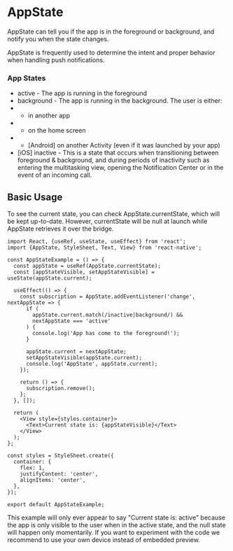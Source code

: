 # AppState

AppState can tell you if the app is in the foreground or background, and notify you when the state changes.

AppState is frequently used to determine the intent and proper behavior when handling push notifications.


### App States

- active - The app is running in the foreground
- background - The app is running in the background. The user is either:
- - in another app
- - on the home screen
- - [Android] on another Activity (even if it was launched by your app)
- [iOS] inactive - This is a state that occurs when transitioning between foreground & background, and during periods of inactivity such as entering the multitasking view, opening the Notification Center or in the event of an incoming call.


## Basic Usage

To see the current state, you can check AppState.currentState, which will be kept up-to-date. However, currentState will be null at launch while AppState retrieves it over the bridge.

```
import React, {useRef, useState, useEffect} from 'react';
import {AppState, StyleSheet, Text, View} from 'react-native';

const AppStateExample = () => {
  const appState = useRef(AppState.currentState);
  const [appStateVisible, setAppStateVisible] = useState(appState.current);

  useEffect(() => {
    const subscription = AppState.addEventListener('change', nextAppState => {
      if (
        appState.current.match(/inactive|background/) &&
        nextAppState === 'active'
      ) {
        console.log('App has come to the foreground!');
      }

      appState.current = nextAppState;
      setAppStateVisible(appState.current);
      console.log('AppState', appState.current);
    });

    return () => {
      subscription.remove();
    };
  }, []);

  return (
    <View style={styles.container}>
      <Text>Current state is: {appStateVisible}</Text>
    </View>
  );
};

const styles = StyleSheet.create({
  container: {
    flex: 1,
    justifyContent: 'center',
    alignItems: 'center',
  },
});

export default AppStateExample;
```

This example will only ever appear to say "Current state is: active" because the app is only visible to the user when in the active state, and the null state will happen only momentarily. If you want to experiment with the code we recommend to use your own device instead of embedded preview.

